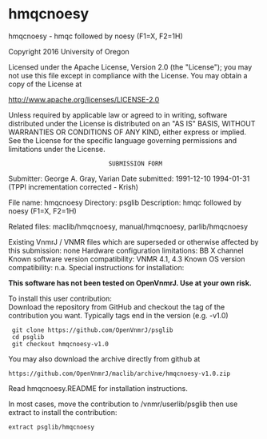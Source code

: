 # hmqcnoesy
 hmqcnoesy - hmqc followed by noesy (F1=X, F2=1H)

 Copyright 2016 University of Oregon

 Licensed under the Apache License, Version 2.0 (the "License");
 you may not use this file except in compliance with the License.
 You may obtain a copy of the License at

   http://www.apache.org/licenses/LICENSE-2.0

 Unless required by applicable law or agreed to in writing, software
 distributed under the License is distributed on an "AS IS" BASIS,
 WITHOUT WARRANTIES OR CONDITIONS OF ANY KIND, either express or implied.
 See the License for the specific language governing permissions and
 limitations under the License.

                                SUBMISSION FORM

Submitter:      George A. Gray, Varian
Date submitted: 1991-12-10
                1994-01-31 (TPPI incrementation corrected - Krish)

File name:      hmqcnoesy
Directory:      psglib
Description:    hmqc followed by noesy (F1=X, F2=1H)

Related files:  maclib/hmqcnoesy, manual/hmqcnoesy, parlib/hmqcnoesy

Existing VnmrJ / VNMR files which are superseded or
otherwise affected by this submission:  none
Hardware configuration limitations:     BB X channel
Known software version compatibility:   VNMR 4.1, 4.3
Known OS version compatibility:         n.a.
Special instructions for installation:

**This software has not been tested on OpenVnmrJ. Use at your own risk.**

To install this user contribution:  
Download the repository from GitHub and checkout the tag of the contribution you want.
Typically tags end in the version (e.g. -v1.0)

     git clone https://github.com/OpenVnmrJ/psglib  
     cd psglib  
     git checkout hmqcnoesy-v1.0


You may also download the archive directly from github at

    https://github.com/OpenVnmrJ/maclib/archive/hmqcnoesy-v1.0.zip

Read hmqcnoesy.README for installation instructions.

In most cases, move the contribution to /vnmr/userlib/psglib 
then use extract to install the contribution:  

    extract psglib/hmqcnoesy